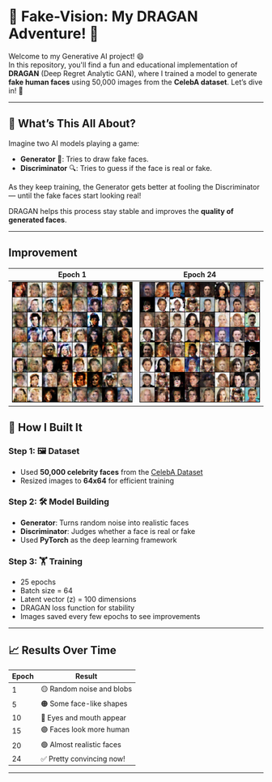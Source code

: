 # 🎨 Fake-Vision: My DRAGAN Adventure! 🚀

Welcome to my Generative AI project! 😄  
In this repository, you'll find a fun and educational implementation of **DRAGAN** (Deep Regret Analytic GAN), where I trained a model to generate **fake human faces** using 50,000 images from the **CelebA dataset**. Let’s dive in! 🎉

---

## 🤖 What’s This All About?

Imagine two AI models playing a game:
- **Generator** 🎨: Tries to draw fake faces.
- **Discriminator** 🔍: Tries to guess if the face is real or fake.

As they keep training, the Generator gets better at fooling the Discriminator — until the fake faces start looking real!

DRAGAN helps this process stay stable and improves the **quality of generated faces**.

---

## Improvement

| Epoch 1 | Epoch 24 |
| ---------------- | -------------- |
| ![Before Training](https://github.com/TusharGupta1001/DRA-GAN/raw/main/generated_0.png) | ![After Training](https://github.com/TusharGupta1001/DRA-GAN/raw/main/generated_24.png) |


## 🔧 How I Built It

### Step 1: 🖼️ Dataset
- Used **50,000 celebrity faces** from the [CelebA Dataset](http://mmlab.ie.cuhk.edu.hk/projects/CelebA.html)
- Resized images to **64x64** for efficient training

### Step 2: 🛠️ Model Building
- **Generator**: Turns random noise into realistic faces  
- **Discriminator**: Judges whether a face is real or fake  
- Used **PyTorch** as the deep learning framework

### Step 3: 🏋️ Training
- 25 epochs  
- Batch size = 64  
- Latent vector (z) = 100 dimensions  
- DRAGAN loss function for stability  
- Images saved every few epochs to see improvements

---

## 📈 Results Over Time

| Epoch | Result |
|-------|--------|
| 1     | 🟡 Random noise and blobs |
| 5     | 🟠 Some face-like shapes |
| 10    | 🔵 Eyes and mouth appear |
| 15    | 🟣 Faces look more human |
| 20    | 🟢 Almost realistic faces |
| 24    | ✅ Pretty convincing now! |

---
